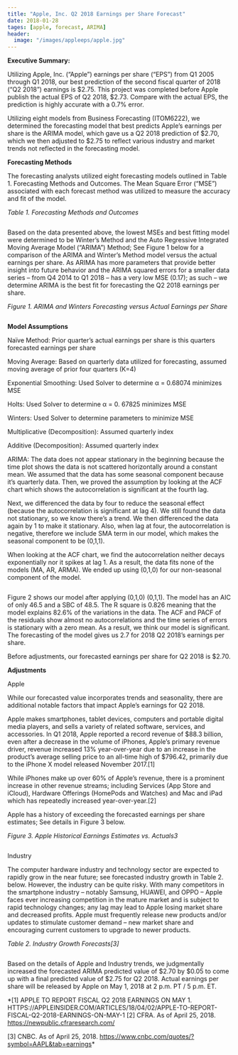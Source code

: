 ```yaml
---
title: "Apple, Inc. Q2 2018 Earnings per Share Forecast"
date: 2018-01-28
tages: [apple, forecast, ARIMA]
header:
  image: "/images/appleeps/apple.jpg"
---
```

**Executive Summary:**

Utilizing Apple, Inc. (“Apple”) earnings per share (“EPS”) from Q1 2005 through Q1 2018, our best prediction of the second fiscal quarter of 2018 (“Q2 2018”) earnings is $2.75. This project was completed before Apple publish the actual EPS of Q2 2018, $2.73. Compare with the actual EPS, the prediction is highly accurate with a 0.7% error.

Utilizing eight models from Business Forecasting (ITOM6222), we determined the forecasting model that best predicts Apple’s earnings per share is the ARIMA model, which gave us a Q2 2018 prediction of $2.70, which we then adjusted to $2.75 to reflect various industry and market trends not reflected in the forecasting model.

**Forecasting Methods**

The forecasting analysts utilized eight forecasting models outlined in Table 1. Forecasting Methods and Outcomes.  The Mean Square Error (“MSE”) associated with each forecast method was utilized to measure the accuracy and fit of the model.

*Table 1. Forecasting Methods and Outcomes*

<img src="{{ site.url }}{{ site.baseurl }}/images/mse.jpg" alt="">

Based on the data presented above, the lowest MSEs and best fitting model were determined to be Winter’s Method and the Auto Regressive Integrated Moving Average Model (“ARIMA”) Method; See Figure 1 below for a comparison of the ARIMA and Winter’s Method model versus the actual earnings per share.  As ARIMA has more parameters that provide better insight into future behavior and the ARIMA squared errors for a smaller data series – from Q4 2014 to Q1 2018 – has a very low MSE (0.17); as such – we determine ARIMA is the best fit for forecasting the Q2 2018 earnings per share.

*Figure 1. ARIMA and Winters Forecasting versus Actual Earnings per Share*

<img src="{{ site.url }}{{ site.baseurl }}/images/forecast.jpg" alt="">

**Model Assumptions**

Naïve Method: Prior quarter’s actual earnings per share is this quarters forecasted earnings per share

Moving Average: Based on quarterly data utilized for forecasting, assumed moving average of prior four quarters (K=4)

Exponential Smoothing: Used Solver to determine α = 0.68074 minimizes MSE

Holts: Used Solver to determine α = 0. 67825 minimizes MSE

Winters: Used Solver to determine parameters to minimize MSE

Multiplicative (Decomposition): Assumed quarterly index

Additive (Decomposition): Assumed quarterly index

ARIMA: The data does not appear stationary in the beginning because the time plot shows the data is not scattered horizontally around a constant mean. We assumed that the data has some seasonal component because it’s quarterly data. Then, we proved the assumption by looking at the ACF chart which shows the autocorrelation is significant at the fourth lag.

Next, we differenced the data by four to reduce the seasonal effect (because the autocorrelation is significant at lag 4). We still found the data not stationary, so we know there’s a trend. We then differenced the data again by 1 to make it stationary. Also, when lag at four, the autocorrelation is negative, therefore we include SMA term in our model, which makes the seasonal component to be (0,1,1).

When looking at the ACF chart, we find the autocorrelation neither decays exponentially nor it spikes at lag 1. As a result, the data fits none of the models (MA, AR, ARMA). We ended up using (0,1,0) for our non-seasonal component of the model.

<img src="{{ site.url }}{{ site.baseurl }}/images/arima.jpg" alt="">

Figure 2 shows our model after applying (0,1,0) (0,1,1). The model has an AIC of only 46.5 and a SBC of 48.5. The R square is 0.826 meaning that the model explains 82.6% of the variations in the data. The ACF and PACF of the residuals show almost no autocorrelations and the time series of errors is stationary with a zero mean. As a result, we think our model is significant. The forecasting of the model gives us 2.7 for 2018 Q2 2018’s earnings per share.

Before adjustments, our forecasted earnings per share for Q2 2018 is $2.70.

**Adjustments**

Apple

While our forecasted value incorporates trends and seasonality, there are additional notable factors that impact Apple’s earnings for Q2 2018.

Apple makes smartphones, tablet devices, computers and portable digital media players, and sells a variety of related software, services, and accessories.  In Q1 2018, Apple reported a record revenue of $88.3 billion, even after a decrease in the volume of iPhones, Apple’s primary revenue driver, revenue increased 13% year-over-year due to an increase in the product’s average selling price to an all-time high of $796.42, primarily due to the iPhone X model released November 2017.[1]

While iPhones make up over 60% of Apple’s revenue, there is a prominent increase in other revenue streams; including Services (App Store and iCloud), Hardware Offerings (HomePods and Watches) and Mac and iPad which has repeatedly increased year-over-year.[2]

Apple has a history of exceeding the forecasted earnings per share estimates; See details in Figure 3 below.

*Figure 3. Apple Historical Earnings Estimates vs. Actuals3*

<img src="{{ site.url }}{{ site.baseurl }}/images/history.jpg" alt="">

Industry

The computer hardware industry and technology sector are expected to rapidly grow in the near future; see forecasted industry growth in Table 2. below.  However, the industry can be quite risky.  With many competitors in the smartphone industry – notably Samsung, HUAWEI, and OPPO – Apple faces ever increasing competition in the mature market and is subject to rapid technology changes; any lag may lead to Apple losing market share and decreased profits.  Apple must frequently release new products and/or updates to stimulate customer demand – new market share and encouraging current customers to upgrade to newer products.

*Table 2. Industry Growth Forecasts[3]*

<img src="{{ site.url }}{{ site.baseurl }}/images/industry.jpg" alt="">

Based on the details of Apple and Industry trends, we judgmentally increased the forecasted ARIMA predicted value of $2.70 by $0.05 to come up with a final predicted value of $2.75 for Q2 2018.  Actual earnings per share will be released by Apple on May 1, 2018 at 2 p.m. PT / 5 p.m. ET.

*[1] APPLE TO REPORT FISCAL Q2 2018 EARNINGS ON MAY 1. HTTPS://APPLEINSIDER.COM/ARTICLES/18/04/02/APPLE-TO-REPORT-FISCAL-Q2-2018-EARNINGS-ON-MAY-1
[2] CFRA. As of April 25, 2018. https://newpublic.cfraresearch.com/

[3] CNBC. As of April 25, 2018. https://www.cnbc.com/quotes/?symbol=AAPL&tab=earnings*
